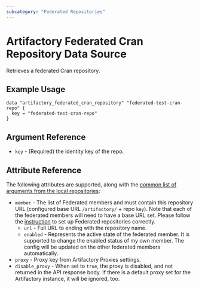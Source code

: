 ```yaml
---
subcategory: "Federated Repositories"
---
```

# Artifactory Federated Cran Repository Data Source

Retrieves a federated Cran repository.

## Example Usage

```hcl
data "artifactory_federated_cran_repository" "federated-test-cran-repo" {
  key = "federated-test-cran-repo"
}
```

## Argument Reference

* `key` - (Required) the identity key of the repo.

## Attribute Reference

The following attributes are supported, along with the [common list of arguments from the local repositories](local.md):

* `member` - The list of Federated members and must contain this repository URL (configured base URL
  `/artifactory/` + repo `key`). Note that each of the federated members will need to have a base URL set.
  Please follow the [instruction](https://www.jfrog.com/confluence/display/JFROG/Working+with+Federated+Repositories#WorkingwithFederatedRepositories-SettingUpaFederatedRepository)
  to set up Federated repositories correctly.
  * `url` - Full URL to ending with the repository name.
  * `enabled` - Represents the active state of the federated member. It is supported to change the enabled
    status of my own member. The config will be updated on the other federated members automatically.
* `proxy` - Proxy key from Artifactory Proxies settings.
* `disable_proxy` - When set to `true`, the proxy is disabled, and not returned in the API response body. If there is a default proxy set for the Artifactory instance, it will be ignored, too.
